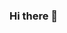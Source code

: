 ### Hi there 👋

<!--
**jonasaacampos/jonasaacampos** is a ✨ _special_ ✨ repository because its `README.md` (this file) appears on your GitHub profile.

# jaac
Hi, I'm Jonas Araujo de Avila Campos. I'm looking for new challenges. I want breaking new ground in my work life.
I like to share what I know (to give back everything I learn everyday).

I'm a tremendous geek who aspires to work with data sicence or something like that. I'm self-taught many things (like English, wich I learned by readind the  linux and python documentation)

## In what in believe / my values
🤪 I seek to the maximum to be an authentic self<br/>
🙏🏻 I Trust in humanity<br/>
🕵 Beginner's mindset and curiosity<br/>
🤝 Share makes to grow up

## My academic way
- Specializing in Health Informatics - UNIFESP
- MBA People Management, Leadership, Carreers and Coaching - PUCRS
- Bacharelor in Psychology - UniFae/Unicamp

## My tech skills
 - Statistcs
 - Python
 - Wordpress
 - Adobe design suite

## My social media profiles
<p align='center'>
  <a href="https://www.linkedin.com/in/jonasaacampos/"><img height="30" src="https://image.flaticon.com/icons/svg/725/725337.svg"></a>
 &nbsp;&nbsp;
   <a href="https://www.instagram.com/garotodeberlim/"><img height="30" src="https://image.flaticon.com/icons/svg/1014/1014650.svg"></a>
  &nbsp;&nbsp;
  <a href="https://www.facebook.com/jonasaacampos"><img height="30" src="https://image.flaticon.com/icons/svg/1383/1383259.svg"></a>
</p>

<hr/>

##### _thanks for @katmeister and @WaylonWalker for inpired me to organized my github_
